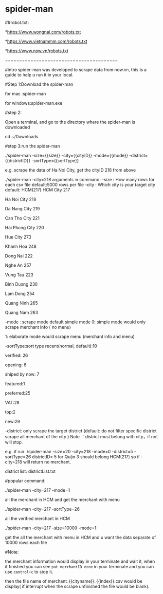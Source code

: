 # spider-man

##robot.txt:

*https://www.wongnai.com/robots.txt

*https://www.vietnammm.com/robots.txt

*https://www.now.vn/robots.txt


========================================

#intro
spider-man was developed to scrape data from now.vn, this is a guide to help u run it in your local.

#Step 1:Download the spider-man

for mac :spider-man

for windows:spider-man.exe

#step 2:

Open a terminal, and go to the directory where the spider-man is downloaded

cd ~/Downloads



#step 3:run the spider-man

./spider-man -size={{size}} -city={{cityID}} -mode={{mode}} -district={{districtID}} -sortType={{sortType}}

e.g. scrape the data of Ha Noi City, get the cityID 218 from above

 ./spider-man -city=218
arguments in command:
-size : How many rows for each csv file default:5000 rows per file
-city : Which city is your target city default: HCM(217)
 HCM City 217

Ha Noi City 218

Da Nang City 219

Can Tho City 221

Hai Phong City 220

Hue City 273

Khanh Hoa 248

Dong Nai 222

Nghe An 257

Vung Tau 223

Binh Duong 230

Lam Dong 254

Quang Ninh 265

Quang Nam 263

-mode : scrape mode default simple mode
  0: simple mode would only scrape merchant info ( no menu)

  1: elaborate mode would scrape menu (merchant info and menu)

-sortType:sort type 
recent(normal, default):10

verified: 26

opening: 6

shiped by now: 7

featured:1

preferred:25

VAT:28

top:2

new:29

-district: only scrape the target district (default: do not filter specific district scrape all merchant of the city )
Note ：district must belong with city，if not will stop.

e.g.  if run ./spider-man -size=20 -city=218 -mode=0 -district=5 -sortType=26  districtID= 5 for Quận 3 should  belong HCM(217)  so if -city=218 will return no merchant.         

district list:
districtList.txt

#popular command:

./spider-man -city=217 -mode=1  

all the merchant in HCM and get the merchant with menu

./spider-man -city=217  -sortType=26

all the verified merchant in HCM 

./spider-man -city=217  -size=10000 -mode=1

 get the all the merchant with menu in HCM and u want the data separate of 10000 rows each file



#Note:

the merchant information would display in your terminate and wait it, when it finished you can see `put merchantID done` in your terminate and you can use `control+c` to stop it.





then the file name of merchant_{{cityname}}_{{index}}.csv would be display( if interrupt when the scrape unfinished the file would be blank).










